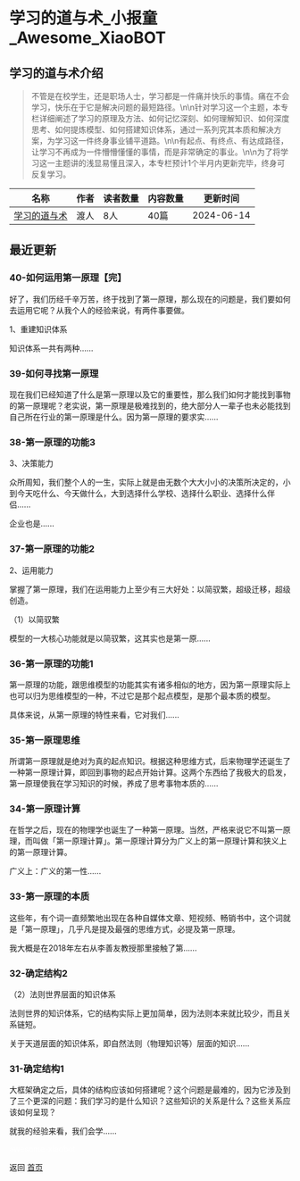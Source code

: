 # 学习的道与术_小报童_Awesome_XiaoBOT

## 学习的道与术介绍
> 不管是在校学生，还是职场人士，学习都是一件痛并快乐的事情。痛在不会学习，快乐在于它是解决问题的最短路径。\n\n针对学习这一个主题，本专栏详细阐述了学习的原理及方法、如何记忆深刻、如何理解知识、如何深度思考、如何提炼模型、如何搭建知识体系，通过一系列究其本质和解决方案，为学习这一件终身事业铺平道路。\n\n有起点、有终点、有达成路径，让学习不再成为一件懵懵懂懂的事情，而是非常确定的事业。\n\n为了将学习这一主题讲的浅显易懂且深入，本专栏预计1个半月内更新完毕，终身可反复学习。  
  


|名称|作者|读者数量|内容数量|更新时间|
|---|---|---|---|---|
|[学习的道与术](https://xiaobot.net/p/simo1?refer=9c3f1c95-a052-465a-9902-f6d75080262a)|渡人|8人|40篇|2024-06-14|

## 最近更新
### 40-如何运用第一原理【完】

好了，我们历经千辛万苦，终于找到了第一原理，那么现在的问题是，我们要如何去运用它呢？从我个人的经验来说，有两件事要做。

1、重建知识体系

知识体系一共有两种......

### 39-如何寻找第一原理

现在我们已经知道了什么是第一原理以及它的重要性，那么我们如何才能找到事物的第一原理呢？老实说，第一原理是极难找到的，绝大部分人一辈子也未必能找到自己所在行业的第一原理是什么。因为第一原理的要求实......

### 38-第一原理的功能3

3、决策能力

众所周知，我们整个人的一生，实际上就是由无数个大大小小的决策所决定的，小到今天吃什么、今天做什么，大到选择什么学校、选择什么职业、选择什么伴侣……

企业也是......

### 37-第一原理的功能2

2、运用能力

掌握了第一原理，我们在运用能力上至少有三大好处：以简驭繁，超级迁移，超级创造。

（1）以简驭繁

模型的一大核心功能就是以简驭繁，这其实也是第一原......

### 36-第一原理的功能1

第一原理的功能，跟思维模型的功能其实有诸多相似的地方，因为第一原理实际上也可以归为思维模型的一种，不过它是那个起点模型，是那个最本质的模型。

具体来说，从第一原理的特性来看，它对我们......

### 35-第一原理思维

所谓第一原理就是绝对为真的起点知识。根据这种思维方式，后来物理学还诞生了一种第一原理计算，即回到事物的起点开始计算。这两个东西给了我极大的启发，第一原理使我在学习知识的时候，养成了思考事物本质的......

### 34-第一原理计算

在哲学之后，现在的物理学也诞生了一种第一原理。当然，严格来说它不叫第一原理，而叫做「第一原理计算」。第一原理计算分为广义上的第一原理计算和狭义上的第一原理计算。

广义上：广义的第一性......

### 33-第一原理的本质

这些年，有个词一直频繁地出现在各种自媒体文章、短视频、畅销书中，这个词就是「第一原理」，几乎凡是提及最强的思维方式，必提及第一原理。

我大概是在2018年左右从李善友教授那里接触了第......

### 32-确定结构2

（2）法则世界层面的知识体系

法则世界的知识体系，它的结构实际上更加简单，因为法则本来就比较少，而且关系链短。

关于天道层面的知识体系，即自然法则（物理知识等）层面的知识......

### 31-确定结构1

大框架确定之后，具体的结构应该如何搭建呢？这个问题是最难的，因为它涉及到了三个更深的问题：我们学习的是什么知识？这些知识的关系是什么？这些关系应该如何呈现？

就我的经验来看，我们会学......


<a href="https://github.com/Reno9527/awesome-xiaobot" style="color: white; text-decoration: none;">awesome-xiaobot</a>

返回 [首页](../README.md)
